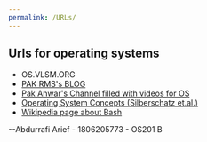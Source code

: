 ```yaml
---
permalink: /URLs/
---
```


## Urls for operating systems
* OS.VLSM.ORG
* [PAK RMS's BLOG](https://rahmatm.samik-ibrahim.vlsm.org/)
* [Pak Anwar's Channel filled with videos for OS](https://www.youtube.com/channel/UCi3sVI10RtRaVWuq1SOVaSg)
* [Operating System Concepts (Silberschatz et.al.)](https://codex.cs.yale.edu/avi/os-book/)
* [Wikipedia page about Bash](https://en.wikipedia.org/wiki/Bash_(Unix_shell))

--Abdurrafi Arief - 1806205773 - OS201 B